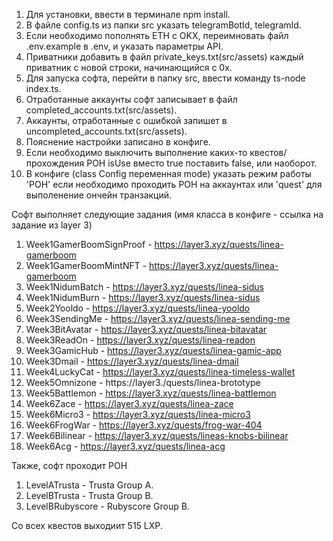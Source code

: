 1. Для установки, ввести в терминале npm install.
2. В файле config.ts из папки src указать telegramBotId, telegramId.
3. Если необходимо пополнять ETH с OKX, переимновать файл .env.example в .env, и указать параметры API.
4. Приватники добавить в файл private_keys.txt(src/assets) каждый приватник с новой строки, начинающийся с 0x.
5. Для запуска софта, перейти в папку src, ввести команду ts-node index.ts.
6. Отработанные аккаунты софт записывает в файл completed_accounts.txt(src/assets).
7. Аккаунты, отработанные с ошибкой запишет в uncompleted_accounts.txt(src/assets).
8. Пояснение настройки записано в конфиге.
9. Если необходимо выключить выполнение каких-то квестов/прохождения POH isUse вместо true поставить false, или наоборот.
10. В конфиге (class Config переменная mode) указать режим работы 'POH' если необходимо проходить POH на аккаунтах или 'quest' для выполенение ончейн транзакций.

Софт выполняет следующие задания (имя класса в конфиге - ссылка на задание из layer 3)
1. Week1GamerBoomSignProof - https://layer3.xyz/quests/linea-gamerboom
2. Week1GamerBoomMintNFT - https://layer3.xyz/quests/linea-gamerboom
3. Week1NidumBatch - https://layer3.xyz/quests/linea-sidus
4. Week1NidumBurn - https://layer3.xyz/quests/linea-sidus
5. Week2Yooldo - https://layer3.xyz/quests/linea-yooldo
6. Week3SendingMe - https://layer3.xyz/quests/linea-sending-me 
7. Week3BitAvatar - https://layer3.xyz/quests/linea-bitavatar
8. Week3ReadOn - https://layer3.xyz/quests/linea-readon
9. Week3GamicHub - https://layer3.xyz/quests/linea-gamic-app
10. Week3Dmail - https://layer3.xyz/quests/linea-dmail
11. Week4LuckyCat - https://layer3.xyz/quests/linea-timeless-wallet
12. Week5Omnizone - https://layer3./quests/linea-brototype
13. Week5Battlemon - https://layer3.xyz/quests/linea-battlemon
14. Week6Zace - https://layer3.xyz/quests/linea-zace
15. Week6Micro3 - https://layer3.xyz/quests/linea-micro3
16. Week6FrogWar - https://layer3.xyz/quests/frog-war-404
17. Week6Bilinear - https://layer3.xyz/quests/lineas-knobs-bilinear
18. Week6Acg - https://layer3.xyz/quests/linea-acg

Также, софт проходит POH
1. LevelATrusta - Trusta Group A.
2. LevelBTrusta - Trusta Group B.
3. LevelBRubyscore - Rubyscore Group B.

Со всех квестов выходиит 515 LXP.
